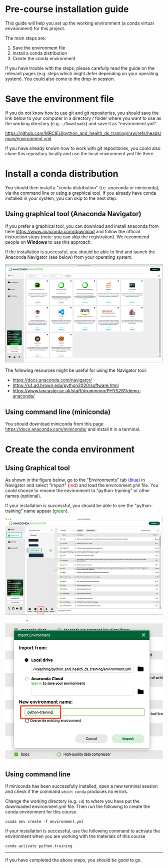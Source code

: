 # Pre-course installation guide

This guide will help you set up the working environment (a conda virtual environment) for this project.

The main steps are:
1. Save the environment file
2. Install a conda distribution
3. Create the conda environment

If you have trouble with the steps, please carefully read the guide on the relevant pages (e.g. steps which might defer depending on your operating system).
You could also come to the drop-in session.

# Save the environment file

If you do not know how to use git and git repositories, you should save the link below to your computer in a directory / folder where you want to use as the working directory (e.g. `~/Downloads`) and save it as "environment.yml".

https://github.com/MRCIEU/python_and_health_ds_training/raw/refs/heads/main/environment.yml

If you have already known how to work with git repositories, you could also clone this repository locally and use the local environment.yml file there.

# Install a conda distribution

You should then install a "conda distribution" (i.e. anaconda or miniconda), via the command line or using a graphical tool. If you already have conda installed in your system, you can skip to the next step.

## Using graphical tool (Anaconda Navigator)

If you prefer a graphical tool, you can download and install anaconda from here https://www.anaconda.com/download and follow the official instruction steps (note: you can skip the registration). We recommend people on **Windows** to use this approach.

If the installation is successful, you should be able to find and launch the Anaconda Navigator (see below) from your operating system.

![Anaconda Navigator](./assets/anaconda-navigator.png)

The following resources might be useful for using the Navigator tool:
- https://docs.anaconda.com/navigator/
- https://s4.ad.brown.edu/python2020/software.html
- https://www.lancaster.ac.uk/staff/drummonn/PHYS281/demo-anaconda/

## Using command line (miniconda)

You should download miniconda from this page https://docs.anaconda.com/miniconda/ and install it in a terminal.

# Create the conda environment

## Using Graphical tool

As shown in the figure below, go to the "Environments" tab (<span style="color:blue">blue</span>) in Navigator
and select "Import" (<span style="color:red">red</span>) and load the environment.yml file. You could choose to rename the environment to "python-training" or other names (optional).

If your installation is successful, you should be able to see the "python-training" name appear (<span style="color:green">green</span>).

![navigator-create-env](./assets/navigator-create-env.png)

![env-rename](./assets/env-rename.png)

## Using command line

If miniconda has been successfully installed, open a new terminal session and check if the command `which conda` produces no errors.

Change the working directory (e.g. `cd`) to where you have put the downloaded environment.yml file. 
Then run the following to create the conda environment for this course.

```
conda env create -f environment.yml
```

If your installation is successful, use the following command to activate the environment when you are working with the materials of this course

```
conda activate python-training
```

---

If you have completed the above steps, you should be good to go.
